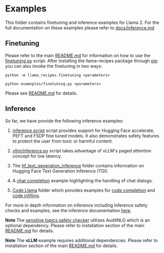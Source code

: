 # Examples

This folder contains finetuning and inference examples for Llama 2.
For the full documentation on these examples please refer to [docs/inference.md](../docs/inference.md)

## Finetuning

Please refer to the main [README.md](../README.md) for information on how to use the [finetuning.py](./finetuning.py) script.
After installing the llama-recipes package through [pip](../README.md#installation) you can also invoke the finetuning in two ways:
```
python -m llama_recipes.finetuning <parameters>

python examnples/finetuning.py <parameters>
```
Please see [README.md](../README.md) for details.

## Inference 
So far, we have provide the following inference examples:

1. [inference script](./inference.py) script provides support for Hugging Face accelerate, PEFT and FSDP fine tuned models. It also demonstrates safety features to protect the user from toxic or harmful content.

2. [vllm/inference.py](./vllm/inference.py) script takes advantage of vLLM's paged attention concept for low latency.

3. The [hf_text_generation_inference](./hf_text_generation_inference/README.md) folder contains information on Hugging Face Text Generation Inference (TGI).

4. A [chat completion](./chat_completion/chat_completion.py) example highlighting the handling of chat dialogs.

5. [Code Llama](./code_llama/) folder which provides examples for [code completion](./code_llama/code_completion_example.py) and [code infilling](./code_llama/code_infilling_example.py).

For more in depth information on inference including inference safety checks and examples, see the inference documentation [here](../docs/inference.md).

**Note** The [sensitive topics safety checker](../src/llama_recipes/inference/safety_utils.py) utilizes AuditNLG which is an optional dependency. Please refer to installation section of the main [README.md](../README.md#install-with-optional-dependencies) for details.

**Note** The **vLLM** example requires additional dependencies. Please refer to installation section of the main [README.md](../README.md#install-with-optional-dependencies) for details.